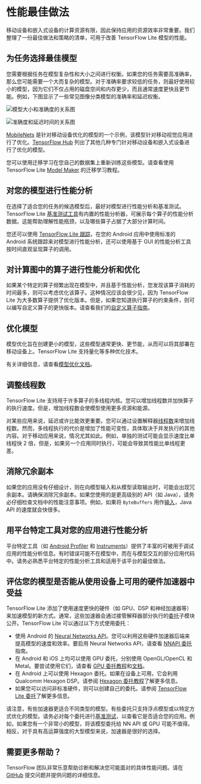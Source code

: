 # 性能最佳做法

移动设备和嵌入式设备的计算资源有限，因此保持应用的资源效率非常重要。我们整理了一份最佳做法和策略的清单，可用于改善 TensorFlow Lite 模型的性能。

## 为任务选择最佳模型

您需要根据任务在模型复杂性和大小之间进行权衡。如果您的任务需要高准确率，那么您可能需要一个大而复杂的模型。对于准确率要求较低的任务，则最好使用较小的模型，因为它们不仅占用的磁盘空间和内存更少，而且通常速度更快且更节能。例如，下图显示了一些常见图像分类模型的准确率和延迟权衡。

![模型大小和准确度的关系图](../images/performance/model_size_vs_accuracy.png "模型大小和准确度")

![准确度和延迟时间的关系图](../images/performance/accuracy_vs_latency.png "准确度和延迟时间")

[MobileNets](https://arxiv.org/abs/1704.04861) 是针对移动设备优化的模型的一个示例，该模型针对移动视觉应用进行了优化。[TensorFlow Hub](https://tfhub.dev/s?deployment-format=lite) 列出了其他几种专门针对移动设备和嵌入式设备进行了优化的模型。

您可以使用迁移学习在您自己的数据集上重新训练这些模型。请查看使用 TensorFlow Lite [Model Maker](../models/modify/model_maker/) 的迁移学习教程。

## 对您的模型进行性能分析

在选择了适合您的任务的候选模型后，最好对模型进行性能分析和基准测试。TensorFlow Lite [基准测试工具](https://github.com/tensorflow/tensorflow/tree/master/tensorflow/lite/tools/benchmark)有内置的性能分析器，可展示每个算子的性能分析数据。这能帮助理解性能瓶颈，以及哪些算子占据了大部分计算时间。

您还可以使用 [TensorFlow Lite 跟踪](measurement#trace_tensorflow_lite_internals_in_android)，在您的 Android 应用中使用标准的 Android 系统跟踪来对模型进行性能分析，还可以使用基于 GUI 的性能分析工具按时间直观呈现算子的调用。

## 对计算图中的算子进行性能分析和优化

如果某个特定的算子频繁出现在模型中，并且基于性能分析，您发现该算子消耗的时间最多，则可以考虑优化该算子。这种情况应该会很少见，因为 TensorFlow Lite 为大多数算子提供了优化版本。但是，如果您知道执行算子的约束条件，则可以编写自定义算子的更快版本。请查看我们的[自定义算子指南](../guide/ops_custom)。

## 优化模型

模型优化旨在创建更小的模型，这些模型通常更快、更节能，从而可以将其部署在移动设备上。TensorFlow Lite 支持量化等多种优化技术。

有关详细信息，请查看[模型优化文档](model_optimization)。

## 调整线程数

TensorFlow Lite 支持用于许多算子的多线程内核。您可以增加线程数并加快算子的执行速度。但是，增加线程数会使模型使用更多资源和能源。

对某些应用来说，延迟或许比能效更重要。您可以通过设置解释器[线程数](https://github.com/tensorflow/tensorflow/blob/master/tensorflow/lite/interpreter.h#L346)来增加线程数。然而，多线程执行的代价是增加了性能可变性，具体取决于并发执行的其他内容。对于移动应用来说，情况尤其如此。例如，单独的测试可能会显示速度比单线程快 2 倍，但是，如果另一个应用同时执行，可能会导致其性能比单线程更差。

## 消除冗余副本

如果您的应用没有仔细设计，则在向模型输入和从模型读取输出时，可能会出现冗余副本。请确保消除冗余副本。如果您使用的是更高级别的 API（如 Java），请务必仔细检查文档中的性能注意事项。例如，如果将 `ByteBuffers` 用作[输入](https://github.com/tensorflow/tensorflow/blob/master/tensorflow/lite/java/src/main/java/org/tensorflow/lite/Interpreter.java#L175)，Java API 的速度就会快很多。

## 用平台特定工具对您的应用进行性能分析

平台特定工具（如 [Android Profiler](https://developer.android.com/studio/profile/android-profiler) 和 [Instruments](https://help.apple.com/instruments/mac/current/)）提供了丰富的可被用于调试应用的性能分析信息。有时错误可能不在模型中，而在与模型交互的部分应用代码中。请务必熟悉平台特定的性能分析工具和适用于该平台的最佳做法。

## 评估您的模型是否能从使用设备上可用的硬件加速器中受益

TensorFlow Lite 添加了使用速度更快的硬件（如 GPU、DSP 和神经加速器等）来加速模型的新方式。通常，这些加速器会通过接管解释器部分执行的[委托](delegates)子模块公开。TensorFlow Lite 可以通过以下方式使用委托：

- 使用 Android 的 [Neural Networks API](https://developer.android.com/ndk/guides/neuralnetworks/)。您可以利用这些硬件加速器后端来提高模型的速度和效率。要启用 Neural Networks API，请查看 [NNAPI 委托](https://www.tensorflow.org/lite/android/delegates/nnapi)指南。
- 在 Android 和 iOS 上均可以使用 GPU 委托，分别使用 OpenGL/OpenCL 和 Metal。要尝试使用它们，请查看 [GPU 委托教程](gpu)和[文档](gpu_advanced)。
- 在 Android 上可以使用 Hexagon 委托。如果在设备上可用，它会利用 Qualcomm Hexagon DSP。请参阅 [Hexagon 委托教程](https://www.tensorflow.org/lite/android/delegates/hexagon)了解更多信息。
- 如果您可以访问非标准硬件，则可以创建自己的委托。请参阅 [TensorFlow Lite 委托](delegates)了解更多信息。

请注意，有些加速器更适合不同类型的模型。有些委托只支持浮点模型或以特定方式优化的模型。请务必对每个委托进行[基准测试](measurement)，以查看它是否适合您的应用。例如，如果您有一个非常小的模型，将该模型委托给 NN API 或 GPU 可能不值得。相反，对于具有高运算强度的大型模型来说，加速器是很好的选择。

## 需要更多帮助？

TensorFlow 团队非常乐意帮助诊断和解决您可能面对的具体性能问题。请在 [GitHub](https://github.com/tensorflow/tensorflow/issues) 提交问题并提供问题的详细信息。
